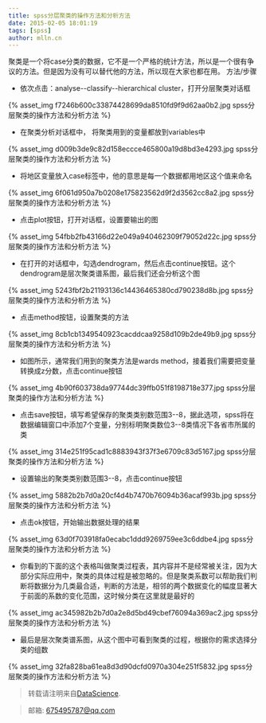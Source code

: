 ```yaml
---
title: spss分层聚类的操作方法和分析方法
date: 2015-02-05 18:01:19
tags: [spss]
author: mlln.cn
---
```

聚类是一个将case分类的数据，它不是一个严格的统计方法，所以是一个很有争议的方法。但是因为没有可以替代他的方法，所以现在大家也都在用。
方法/步骤


- 依次点击：analyse--classify--hierarchical cluster，打开分层聚类对话框

{% asset_img f7246b600c33874428699da8510fd9f9d62aa0b2.jpg spss分层聚类的操作方法和分析方法 %}

- 在聚类分析对话框中，
将聚类用到的变量都放到variables中

{% asset_img d009b3de9c82d158eccce465800a19d8bd3e4293.jpg spss分层聚类的操作方法和分析方法 %}

- 将地区变量放入case标签中，他的意思是每一个数据都用地区这个值来命名

{% asset_img 6f061d950a7b0208e175823562d9f2d3562cc8a2.jpg spss分层聚类的操作方法和分析方法 %}

- 点击plot按钮，打开对话框，设置要输出的图

{% asset_img 54fbb2fb43166d22e049a940462309f79052d22c.jpg spss分层聚类的操作方法和分析方法 %}

- 在打开的对话框中，勾选dendrogram，然后点击continue按钮。这个dendrogram是层次聚类谱系图，最后我们还会分析这个图

{% asset_img 5243fbf2b21193136c14436465380cd790238d8b.jpg spss分层聚类的操作方法和分析方法 %}

- 点击method按钮，设置聚类的方法

{% asset_img 8cb1cb1349540923cacddcaa9258d109b2de49b9.jpg spss分层聚类的操作方法和分析方法 %}

- 如图所示，通常我们用到的聚类方法是wards method，接着我们需要把变量转换成z分数，点击continue按钮

{% asset_img 4b90f603738da97744dc39ffb051f8198718e377.jpg spss分层聚类的操作方法和分析方法 %}

- 点击save按钮，填写希望保存的聚类类别数范围3--8，据此选项，spss将在数据编辑窗口中添加7个变量，分别标明聚类数位3--8类情况下各省市所属的类

{% asset_img 314e251f95cad1c8883943f37f3e6709c83d5167.jpg spss分层聚类的操作方法和分析方法 %}

- 设置输出的聚类类别数范围3--8，点击continue按钮

{% asset_img 5882b2b7d0a20cf4d4b7470b76094b36acaf993b.jpg spss分层聚类的操作方法和分析方法 %}

- 点击ok按钮，开始输出数据处理的结果

{% asset_img 63d0f703918fa0ecabc1ddd9269759ee3c6ddbe4.jpg spss分层聚类的操作方法和分析方法 %}

- 你看到的下面的这个表格叫做聚类过程表，其内容并不是经常被关注，因为大部分实际应用中，聚类的具体过程是被忽略的。但是聚类系数可以帮助我们判断将数据分为几类最合适，判断的方法是，相邻的两个数据变化的幅度显著大于前面的系数的变化范围，这时候分类在这里就是最好的

{% asset_img ac345982b2b7d0a2e8d5bd49cbef76094a369ac2.jpg spss分层聚类的操作方法和分析方法 %}

- 最后是层次聚类谱系图，从这个图中可看到聚类的过程，根据你的需求选择分类的组数

{% asset_img 32fa828ba61ea8d3d90dcfd0970a304e251f5832.jpg spss分层聚类的操作方法和分析方法 %}

> 转载请注明来自[DataScience](http://mlln.cn).

> 邮箱: 675495787@qq.com 

